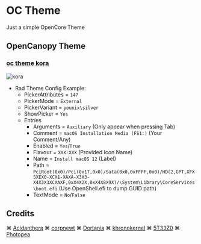 # OC Theme

Just a simple OpenCore Theme

## OpenCanopy Theme

### [**oc theme kora**](https://github.com/iamyounix/younix_octheme/releases/download/oc_theme/oc_theme_kora.zip)

![kora](https://github.com/iamyounix/younix_octheme/assets/72515939/f553cb87-ac68-4422-afc8-c7cdedd3bc0b)

- Rad Theme Config Example:
  - PickerAttributes = `147`
  - PickerMode = `External`
  - PickerVariant = `younix\silver`
  - ShowPicker = `Yes`
  - Entries
    - Arguments = `Auxiliary` (Only appear when pressing Tab)
    - Comment = `macOS Installation Media (FS1:)` (Your Comment/Any)
    - Enabled = `Yes`/`True`
    - Flavour = `XXX:XXX` (Provided Icon Name)
    - Name = `Install macOS 12` (Label)
    - Path = `PciRoot(0x0)/Pci(0x17,0x0)/Sata(0x0,0xFFFF,0x0)/HD(2,GPT,XFX5XEX0-XCX1-XAXA-X3X3-X4X3X3XCXAXF,0xX4X2X,0xX4X8X9X)/\System\Library\CoreServices\boot.efi` (Use OpenShell.efi to dump GUID path)
    - TextMode = `No`/`False`

## Credits

⌘ [Acidanthera](https://github.com/acidanthera/) ⌘ [corpnewt](https://github.com/corpnewt) ⌘ [Dortania](https://github.com/dortania) ⌘ [khronokernel](https://github.com/khronokernel) ⌘ [5T33Z0](https://github.com/5T33Z0) ⌘ [Photopea](https://www.photopea.com/)
